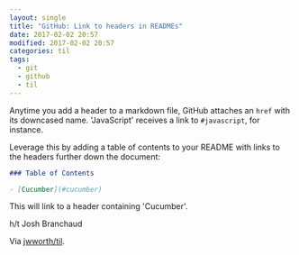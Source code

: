 ```yaml
---
layout: single
title: "GitHub: Link to headers in READMEs"
date: 2017-02-02 20:57
modified: 2017-02-02 20:57
categories: til
tags:
  - git
  - github
  - til
---
```


Anytime you add a header to a markdown file, GitHub attaches an `href` with its
downcased name. 'JavaScript'  receives a link to `#javascript`, for instance.

Leverage this by adding a table of contents to your README with links to the
headers further down the document:

```markdown
### Table of Contents

- [Cucumber](#cucumber)
```

This will link to a header containing 'Cucumber'.

h/t Josh Branchaud

Via [jwworth/til](https://github.com/jwworth/til).

